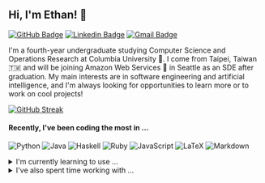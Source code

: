 
<!--- [![Profile Updated](https://img.shields.io/github/last-commit/ew2664/ew2664?label=profile%20updated&style=flat)](https://github.com/ew2664/ew2664) -->

## Hi, I'm Ethan! 👋

[![GitHub Badge](https://img.shields.io/badge/-ew2664-%23121011?style=flat&logo=Github&logoColor=white&link=https://github.com/ew2664/)](https://github.com/ew2664/)
[![Linkedin Badge](https://img.shields.io/badge/-ethan--yj--wu-blue?style=flat&logo=Linkedin&logoColor=white&link=https://www.linkedin.com/in/ethan-yj-wu/)](https://www.linkedin.com/in/ethan-yj-wu/)
[![Gmail Badge](https://img.shields.io/badge/-ew2664@columbia.edu-c14438?style=flat&logo=Gmail&logoColor=white&link=mailto:ew2664@columbia.edu)](mailto:ew2664@columbia.edu)

I'm a fourth-year undergraduate studying Computer Science and Operations Research at Columbia University 🗽. I come from Taipei, Taiwan 🇹🇼 and will be joining Amazon Web Services 🍌 in Seattle as an SDE after graduation. My main interests are in software engineering and artificial intelligence, and I'm always looking for opportunities to learn more or to work on cool projects!

[![GitHub Streak](https://github-readme-streak-stats.herokuapp.com?user=ew2664)](https://git.io/streak-stats)

#### Recently, I've been coding the most in ...
![Python](https://img.shields.io/badge/python-3670A0?style=flat-square&logo=python&logoColor=ffdd54)
![Java](https://img.shields.io/badge/java-ED8B00?style=flat-square&logo=openjdk&logoColor=white)
![Haskell](https://img.shields.io/badge/haskell-5e5086?style=flat-square&logo=haskell&logoColor=white)
![Ruby](https://img.shields.io/badge/ruby-%23CC342D.svg?style=flat-square&logo=ruby&logoColor=white)
![JavaScript](https://img.shields.io/badge/javascript-%23323330.svg?style=flat-square&logo=javascript&logoColor=%23F7DF1E)
![LaTeX](https://img.shields.io/badge/latex-%23008080.svg?style=flat-square&logo=latex&logoColor=white)
![Markdown](https://img.shields.io/badge/markdown-%23000000.svg?style=flat-square&logo=markdown&logoColor=white)

<details>
  <summary>I'm currently learning to use ...</summary>
  
  ![AWS](https://img.shields.io/badge/aws-%23FF9900.svg?style=flat-square&logo=amazon-aws&logoColor=white)
  ![Docker](https://img.shields.io/badge/docker-%230db7ed.svg?style=flat-square&logo=docker&logoColor=white)
  ![Figma](https://img.shields.io/badge/figma-%23F24E1E.svg?style=flat-square&logo=figma&logoColor=white)
  ![GitHub](https://img.shields.io/badge/github-%23121011.svg?style=flat-square&logo=github&logoColor=white)
  ![OpenCV](https://img.shields.io/badge/opencv-%23white.svg?style=flat-square&logo=opencv&logoColor=white)
  ![TypeScript](https://img.shields.io/badge/typescript-%23007ACC.svg?style=flat-square&logo=typescript&logoColor=white)
</details>


<details>
  <summary>I've also spent time working with ...</summary>
  
  ![Ant-Design](https://img.shields.io/badge/-antdesign-%230170FE?style=flat-square&logo=ant-design&logoColor=white)
  ![Bootstrap](https://img.shields.io/badge/bootstrap-%23563D7C.svg?style=flat-square&logo=bootstrap&logoColor=white)
  ![C](https://img.shields.io/badge/c-%2300599C.svg?style=flat-square&logo=c&logoColor=white)
  ![C#](https://img.shields.io/badge/c%23-%23239120.svg?style=flat-square&logo=c-sharp&logoColor=white)
  ![C++](https://img.shields.io/badge/c++-%2300599C.svg?style=flat-square&logo=c%2B%2B&logoColor=white)
  ![CSS3](https://img.shields.io/badge/css3-%231572B6.svg?style=flat-square&logo=css3&logoColor=white)
  ![Django](https://img.shields.io/badge/django-%23092E20.svg?style=flat-square&logo=django&logoColor=white)
  ![Flask](https://img.shields.io/badge/flask-%23000.svg?style=flat-square&logo=flask&logoColor=white)
  ![Git](https://img.shields.io/badge/git-%23F05033.svg?style=flat-square&logo=git&logoColor=white)
  ![GraphQL](https://img.shields.io/badge/-graphql-E10098?style=flat-square&logo=graphql&logoColor=white)
  ![Heroku](https://img.shields.io/badge/heroku-%23430098.svg?style=flat-square&logo=heroku&logoColor=white)
  ![HTML5](https://img.shields.io/badge/html5-%23E34F26.svg?style=flat-square&logo=html5&logoColor=white)
  ![jQuery](https://img.shields.io/badge/jquery-%230769AD.svg?style=flat-square&logo=jquery&logoColor=white)
  ![Keras](https://img.shields.io/badge/keras-%23D00000.svg?style=flat-square&logo=Keras&logoColor=white)
  ![MUI](https://img.shields.io/badge/mui-%230081CB.svg?style=flat-square&logo=mui&logoColor=white)
  ![MySQL](https://img.shields.io/badge/mysql-%2300f.svg?style=flat-square&logo=mysql&logoColor=white)
  ![Neo4J](https://img.shields.io/badge/neo4j-008CC1?style=flat-square&logo=neo4j&logoColor=white)
  ![NumPy](https://img.shields.io/badge/numpy-%23013243.svg?style=flat-square&logo=numpy&logoColor=white)
  ![Octave](https://img.shields.io/badge/octave-darkblue?style=flat-square&logo=octave&logoColor=fcd683)
  ![Pandas](https://img.shields.io/badge/pandas-%23150458.svg?style=flat-square&logo=pandas&logoColor=white)
  ![Postgres](https://img.shields.io/badge/postgres-%23316192.svg?style=flat-square&logo=postgresql&logoColor=white)
  ![PyTorch](https://img.shields.io/badge/pytorch-%23EE4C2C.svg?style=flat-square&logo=PyTorch&logoColor=white)
  ![Rails](https://img.shields.io/badge/rails-%23CC0000.svg?style=flat-square&logo=ruby-on-rails&logoColor=white)
  ![React](https://img.shields.io/badge/react-%2320232a.svg?style=flat-square&logo=react&logoColor=%2361DAFB)
  ![R](https://img.shields.io/badge/r-%23276DC3.svg?style=flat-square&logo=r&logoColor=white)
  ![SASS](https://img.shields.io/badge/saas-hotpink.svg?style=flat-square&logo=SASS&logoColor=white)
  ![scikit-learn](https://img.shields.io/badge/scikit--learn-%23F7931E.svg?style=flat-square&logo=scikit-learn&logoColor=white)
  ![SciPy](https://img.shields.io/badge/scipy-%230C55A5.svg?style=flat-square&logo=scipy&logoColor=%white)
  ![Shell Script](https://img.shields.io/badge/shell_script-%23121011.svg?style=flat-square&logo=gnu-bash&logoColor=white)
  ![TensorFlow](https://img.shields.io/badge/tensorflow-%23FF6F00.svg?style=flat-square&logo=TensorFlow&logoColor=white)
  ![Unity](https://img.shields.io/badge/unity-%23000000.svg?style=flat-square&logo=unity&logoColor=white)
  
</details>
